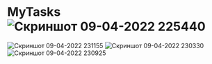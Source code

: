 # MyTasks![Скриншот 09-04-2022 225440](https://user-images.githubusercontent.com/96263634/162589701-24d791ef-c900-49b6-bb19-78cef8b4dbb2.jpg)


![Скриншот 09-04-2022 231155](https://user-images.githubusercontent.com/96263634/162590218-142aa478-c13d-4807-9c7d-847e122ce687.jpg)
![Скриншот 09-04-2022 230330](https://user-images.githubusercontent.com/96263634/162590219-1d9b277e-5560-4e78-bb1d-5ace43b97bee.jpg)
![Скриншот 09-04-2022 230925](https://user-images.githubusercontent.com/96263634/162590220-d5feb5be-20a4-48b3-acc3-c9ac73f6df10.jpg)
